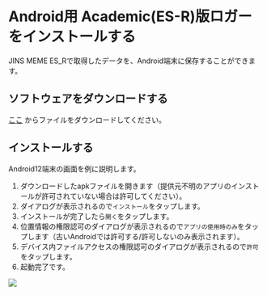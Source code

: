 # Android用 Academic(ES-R)版ロガーをインストールする

JINS MEME ES_Rで取得したデータを、Android端末に保存することができます。  

## ソフトウェアをダウンロードする

[ここ](https://github.com/jins-meme/ES_R-DataLogger/releases) からファイルをダウンロードしてください。 

## インストールする

Android12端末の画面を例に説明します。

1. ダウンロードしたapkファイルを開きます（提供元不明のアプリのインストールが許可されていない場合は許可してください）。
2. ダイアログが表示されるので`インストール`をタップします。
3. インストールが完了したら`開く`をタップします。
4. 位置情報の権限認可のダイアログが表示されるので`アプリの使用時のみ`をタップします（古いAndroidでは許可する/許可しないのみ表示されます）。
5. デバイス内ファイルアクセスの権限認可のダイアログが表示されるので`許可`をタップします。
6. 起動完了です。

![](/images/android_install.png)
